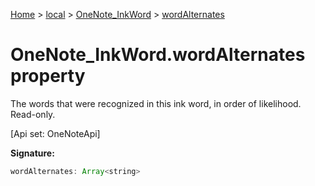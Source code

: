 [Home](./index) &gt; [local](local.md) &gt; [OneNote\_InkWord](local.onenote_inkword.md) &gt; [wordAlternates](local.onenote_inkword.wordalternates.md)

# OneNote\_InkWord.wordAlternates property

The words that were recognized in this ink word, in order of likelihood. Read-only. 

 \[Api set: OneNoteApi\]

**Signature:**
```javascript
wordAlternates: Array<string>
```
